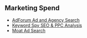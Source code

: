 ## Marketing Spend

- [AdForum Ad and Agency Search](https://www.adforum.com/)
- [Keyword Spy SEO & PPC Analysis](http://www.keywordspy.com/)
- [Moat Ad Search](https://moat.com/)